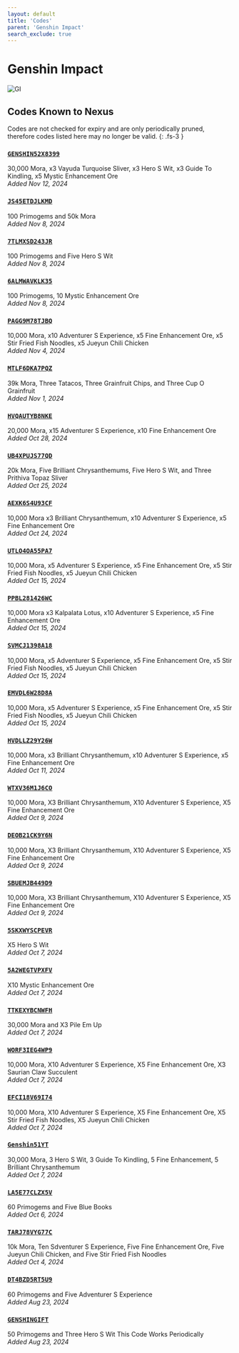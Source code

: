 ```yaml
---
layout: default
title: 'Codes'
parent: 'Genshin Impact'
search_exclude: true
---
```


# Genshin Impact

![GI](https://cdn.discordapp.com/emojis/1266474989566034024.png)

## Codes Known to Nexus

Codes are not checked for expiry and are only periodically pruned, therefore codes listed here may no longer be valid.
{: .fs-3 }

### [`GENSHIN52X8399`](https://genshin.hoyoverse.com/en/gift?code=GENSHIN52X8399)

30,000 Mora, x3 Vayuda Turquoise Sliver, x3 Hero S Wit, x3 Guide To Kindling, x5 Mystic Enhancement Ore<br />*Added Nov 12, 2024*

### [`JS45ETDJLKMD`](https://genshin.hoyoverse.com/en/gift?code=JS45ETDJLKMD)

100 Primogems and 50k Mora<br />*Added Nov 8, 2024*

### [`7TLMXSD243JR`](https://genshin.hoyoverse.com/en/gift?code=7TLMXSD243JR)

100 Primogems and Five Hero S Wit<br />*Added Nov 8, 2024*

### [`6ALMWAVKLK35`](https://genshin.hoyoverse.com/en/gift?code=6ALMWAVKLK35)

100 Primogems, 10 Mystic Enhancement Ore<br />*Added Nov 8, 2024*

### [`PAGG9M78TJBQ`](https://genshin.hoyoverse.com/en/gift?code=PAGG9M78TJBQ)

10,000 Mora, x10 Adventurer S Experience, x5 Fine Enhancement Ore, x5 Stir Fried Fish Noodles, x5 Jueyun Chili Chicken<br />*Added Nov 4, 2024*

### [`MTLF6DKA7PQZ`](https://genshin.hoyoverse.com/en/gift?code=MTLF6DKA7PQZ)

39k Mora, Three Tatacos, Three Grainfruit Chips, and Three Cup O  Grainfruit<br />*Added Nov 1, 2024*

### [`HVQAUTYB8NKE`](https://genshin.hoyoverse.com/en/gift?code=HVQAUTYB8NKE)

20,000 Mora, x15 Adventurer S Experience, x10 Fine Enhancement Ore<br />*Added Oct 28, 2024*

### [`UB4XPUJS77QD`](https://genshin.hoyoverse.com/en/gift?code=UB4XPUJS77QD)

20k Mora, Five Brilliant Chrysanthemums, Five Hero S Wit, and Three Prithiva Topaz Sliver<br />*Added Oct 25, 2024*

### [`AEXK6S4U93CF`](https://genshin.hoyoverse.com/en/gift?code=AEXK6S4U93CF)

10,000 Mora x3 Brilliant Chrysanthemum, x10 Adventurer S Experience, x5 Fine Enhancement Ore<br />*Added Oct 24, 2024*

### [`UTLO4OA55PA7`](https://genshin.hoyoverse.com/en/gift?code=UTLO4OA55PA7)

10,000 Mora, x5 Adventurer S Experience, x5 Fine Enhancement Ore, x5 Stir Fried Fish Noodles, x5 Jueyun Chili Chicken<br />*Added Oct 15, 2024*

### [`PPBL281426WC`](https://genshin.hoyoverse.com/en/gift?code=PPBL281426WC)

10,000 Mora x3 Kalpalata Lotus, x10 Adventurer S Experience, x5 Fine Enhancement Ore<br />*Added Oct 15, 2024*

### [`SVMCJ1398A18`](https://genshin.hoyoverse.com/en/gift?code=SVMCJ1398A18)

10,000 Mora, x5 Adventurer S Experience, x5 Fine Enhancement Ore, x5 Stir Fried Fish Noodles, x5 Jueyun Chili Chicken<br />*Added Oct 15, 2024*

### [`EMVDL6W28D8A`](https://genshin.hoyoverse.com/en/gift?code=EMVDL6W28D8A)

10,000 Mora, x5 Adventurer S Experience, x5 Fine Enhancement Ore, x5 Stir Fried Fish Noodles, x5 Jueyun Chili Chicken<br />*Added Oct 15, 2024*

### [`HVDLLZ29Y26W`](https://genshin.hoyoverse.com/en/gift?code=HVDLLZ29Y26W)

10,000 Mora, x3 Brilliant Chrysanthemum, x10 Adventurer S Experience, x5 Fine Enhancement Ore<br />*Added Oct 11, 2024*

### [`WTXV36M1J6CO`](https://genshin.hoyoverse.com/en/gift?code=WTXV36M1J6CO)

10,000 Mora, X3 Brilliant Chrysanthemum, X10 Adventurer S Experience, X5 Fine Enhancement Ore<br />*Added Oct 9, 2024*

### [`DEOB21CK9Y6N`](https://genshin.hoyoverse.com/en/gift?code=DEOB21CK9Y6N)

10,000 Mora, X3 Brilliant Chrysanthemum, X10 Adventurer S Experience, X5 Fine Enhancement Ore<br />*Added Oct 9, 2024*

### [`SBUEMJB449D9`](https://genshin.hoyoverse.com/en/gift?code=SBUEMJB449D9)

10,000 Mora, X3 Brilliant Chrysanthemum, X10 Adventurer S Experience, X5 Fine Enhancement Ore<br />*Added Oct 9, 2024*

### [`5SKXWYSCPEVR`](https://genshin.hoyoverse.com/en/gift?code=5SKXWYSCPEVR)

X5 Hero S Wit<br />*Added Oct 7, 2024*

### [`5A2WEGTVPXFV`](https://genshin.hoyoverse.com/en/gift?code=5A2WEGTVPXFV)

X10 Mystic Enhancement Ore<br />*Added Oct 7, 2024*

### [`TTKEXYBCNWFH`](https://genshin.hoyoverse.com/en/gift?code=TTKEXYBCNWFH)

30,000 Mora and X3 Pile  Em Up<br />*Added Oct 7, 2024*

### [`WORF3IEG4WP9`](https://genshin.hoyoverse.com/en/gift?code=WORF3IEG4WP9)

10,000 Mora, X10 Adventurer S Experience, X5 Fine Enhancement Ore, X3 Saurian Claw Succulent<br />*Added Oct 7, 2024*

### [`EFCI18V69I74`](https://genshin.hoyoverse.com/en/gift?code=EFCI18V69I74)

10,000 Mora, X10 Adventurer S Experience, X5 Fine Enhancement Ore, X5 Stir Fried Fish Noodles, X5 Jueyun Chili Chicken<br />*Added Oct 7, 2024*

### [`Genshin51YT`](https://genshin.hoyoverse.com/en/gift?code=Genshin51YT)

30,000 Mora, 3 Hero S Wit, 3 Guide To Kindling, 5 Fine Enhancement, 5 Brilliant Chrysanthemum<br />*Added Oct 7, 2024*

### [`LA5E77CLZX5V`](https://genshin.hoyoverse.com/en/gift?code=LA5E77CLZX5V)

60 Primogems and Five Blue Books<br />*Added Oct 6, 2024*

### [`TARJ78VYG77C`](https://genshin.hoyoverse.com/en/gift?code=TARJ78VYG77C)

10k Mora, Ten Sdventurer S Experience, Five Fine Enhancement Ore, Five Jueyun Chili Chicken, and Five Stir Fried Fish Noodles<br />*Added Oct 4, 2024*

### [`DT4BZD5RT5U9`](https://genshin.hoyoverse.com/en/gift?code=DT4BZD5RT5U9)

60 Primogems and Five Adventurer S Experience<br />*Added Aug 23, 2024*

### [`GENSHINGIFT`](https://genshin.hoyoverse.com/en/gift?code=GENSHINGIFT)

50 Primogems and Three Hero S Wit  This Code Works Periodically<br />*Added Aug 23, 2024*